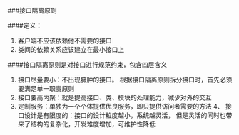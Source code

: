 ###接口隔离原则

####定义：
1. 客户端不应该依赖他不需要的接口
2. 类间的依赖关系应该建立在最小接口上

####接口隔离原则是对接口进行规范约束，包含四层含义
1. 接口尽量要小：不出现臃肿的接口。
        根据接口隔离原则拆分接口时，首先必须要满足单一职责原则
2. 接口要高内聚：就是提高接口、类、模块的处理能力，减少对外的交互
3. 定制服务：单独为一个个体提供优良服务，即只提供访问者需要的方法
4、 接口设计是有限度的：接口的设计粒度越小，系统越灵活，
    但是灵活的同时也带来了结构的复杂化，开发难度增加，可维护性降低